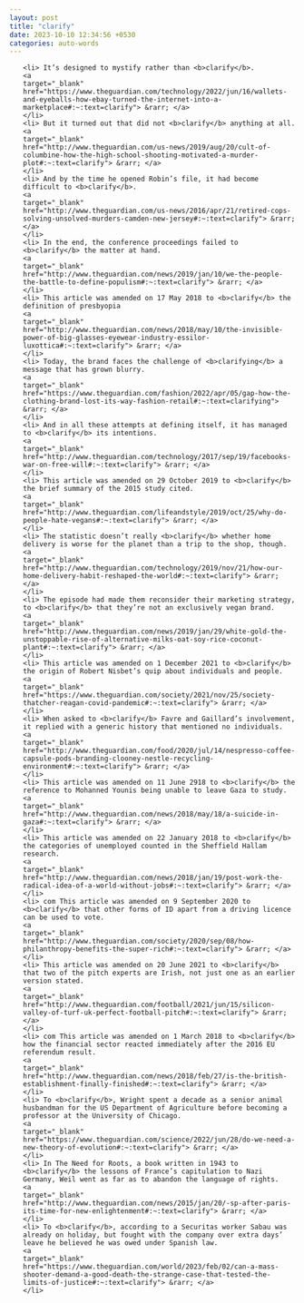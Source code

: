 ```yaml
---
layout: post
title: "clarify"
date: 2023-10-10 12:34:56 +0530
categories: auto-words
---
```

<ol>

    <li> It’s designed to mystify rather than <b>clarify</b>.
    <a 
    target="_blank" 
    href="https://www.theguardian.com/technology/2022/jun/16/wallets-and-eyeballs-how-ebay-turned-the-internet-into-a-marketplace#:~:text=clarify"> &rarr; </a>
    </li>
    <li> But it turned out that did not <b>clarify</b> anything at all.
    <a 
    target="_blank" 
    href="http://www.theguardian.com/us-news/2019/aug/20/cult-of-columbine-how-the-high-school-shooting-motivated-a-murder-plot#:~:text=clarify"> &rarr; </a>
    </li>
    <li> And by the time he opened Robin’s file, it had become difficult to <b>clarify</b>.
    <a 
    target="_blank" 
    href="http://www.theguardian.com/us-news/2016/apr/21/retired-cops-solving-unsolved-murders-camden-new-jersey#:~:text=clarify"> &rarr; </a>
    </li>
    <li> In the end, the conference proceedings failed to <b>clarify</b> the matter at hand.
    <a 
    target="_blank" 
    href="http://www.theguardian.com/news/2019/jan/10/we-the-people-the-battle-to-define-populism#:~:text=clarify"> &rarr; </a>
    </li>
    <li> This article was amended on 17 May 2018 to <b>clarify</b> the definition of presbyopia
    <a 
    target="_blank" 
    href="http://www.theguardian.com/news/2018/may/10/the-invisible-power-of-big-glasses-eyewear-industry-essilor-luxottica#:~:text=clarify"> &rarr; </a>
    </li>
    <li> Today, the brand faces the challenge of <b>clarifying</b> a message that has grown blurry.
    <a 
    target="_blank" 
    href="https://www.theguardian.com/fashion/2022/apr/05/gap-how-the-clothing-brand-lost-its-way-fashion-retail#:~:text=clarifying"> &rarr; </a>
    </li>
    <li> And in all these attempts at defining itself, it has managed to <b>clarify</b> its intentions.
    <a 
    target="_blank" 
    href="http://www.theguardian.com/technology/2017/sep/19/facebooks-war-on-free-will#:~:text=clarify"> &rarr; </a>
    </li>
    <li> This article was amended on 29 October 2019 to <b>clarify</b> the brief summary of the 2015 study cited.
    <a 
    target="_blank" 
    href="http://www.theguardian.com/lifeandstyle/2019/oct/25/why-do-people-hate-vegans#:~:text=clarify"> &rarr; </a>
    </li>
    <li> The statistic doesn’t really <b>clarify</b> whether home delivery is worse for the planet than a trip to the shop, though.
    <a 
    target="_blank" 
    href="http://www.theguardian.com/technology/2019/nov/21/how-our-home-delivery-habit-reshaped-the-world#:~:text=clarify"> &rarr; </a>
    </li>
    <li> The episode had made them reconsider their marketing strategy, to <b>clarify</b> that they’re not an exclusively vegan brand.
    <a 
    target="_blank" 
    href="http://www.theguardian.com/news/2019/jan/29/white-gold-the-unstoppable-rise-of-alternative-milks-oat-soy-rice-coconut-plant#:~:text=clarify"> &rarr; </a>
    </li>
    <li> This article was amended on 1 December 2021 to <b>clarify</b> the origin of Robert Nisbet’s quip about individuals and people.
    <a 
    target="_blank" 
    href="https://www.theguardian.com/society/2021/nov/25/society-thatcher-reagan-covid-pandemic#:~:text=clarify"> &rarr; </a>
    </li>
    <li> When asked to <b>clarify</b> Favre and Gaillard’s involvement, it replied with a generic history that mentioned no individuals.
    <a 
    target="_blank" 
    href="http://www.theguardian.com/food/2020/jul/14/nespresso-coffee-capsule-pods-branding-clooney-nestle-recycling-environment#:~:text=clarify"> &rarr; </a>
    </li>
    <li> This article was amended on 11 June 2918 to <b>clarify</b> the reference to Mohanned Younis being unable to leave Gaza to study.
    <a 
    target="_blank" 
    href="http://www.theguardian.com/news/2018/may/18/a-suicide-in-gaza#:~:text=clarify"> &rarr; </a>
    </li>
    <li> This article was amended on 22 January 2018 to <b>clarify</b> the categories of unemployed counted in the Sheffield Hallam research.
    <a 
    target="_blank" 
    href="http://www.theguardian.com/news/2018/jan/19/post-work-the-radical-idea-of-a-world-without-jobs#:~:text=clarify"> &rarr; </a>
    </li>
    <li> com This article was amended on 9 September 2020 to <b>clarify</b> that other forms of ID apart from a driving licence can be used to vote.
    <a 
    target="_blank" 
    href="http://www.theguardian.com/society/2020/sep/08/how-philanthropy-benefits-the-super-rich#:~:text=clarify"> &rarr; </a>
    </li>
    <li> This article was amended on 20 June 2021 to <b>clarify</b> that two of the pitch experts are Irish, not just one as an earlier version stated.
    <a 
    target="_blank" 
    href="http://www.theguardian.com/football/2021/jun/15/silicon-valley-of-turf-uk-perfect-football-pitch#:~:text=clarify"> &rarr; </a>
    </li>
    <li> com This article was amended on 1 March 2018 to <b>clarify</b> how the financial sector reacted immediately after the 2016 EU referendum result.
    <a 
    target="_blank" 
    href="http://www.theguardian.com/news/2018/feb/27/is-the-british-establishment-finally-finished#:~:text=clarify"> &rarr; </a>
    </li>
    <li> To <b>clarify</b>, Wright spent a decade as a senior animal husbandman for the US Department of Agriculture before becoming a professor at the University of Chicago.
    <a 
    target="_blank" 
    href="https://www.theguardian.com/science/2022/jun/28/do-we-need-a-new-theory-of-evolution#:~:text=clarify"> &rarr; </a>
    </li>
    <li> In The Need for Roots, a book written in 1943 to <b>clarify</b> the lessons of France’s capitulation to Nazi Germany, Weil went as far as to abandon the language of rights.
    <a 
    target="_blank" 
    href="http://www.theguardian.com/news/2015/jan/20/-sp-after-paris-its-time-for-new-enlightenment#:~:text=clarify"> &rarr; </a>
    </li>
    <li> To <b>clarify</b>, according to a Securitas worker Sabau was already on holiday, but fought with the company over extra days’ leave he believed he was owed under Spanish law.
    <a 
    target="_blank" 
    href="https://www.theguardian.com/world/2023/feb/02/can-a-mass-shooter-demand-a-good-death-the-strange-case-that-tested-the-limits-of-justice#:~:text=clarify"> &rarr; </a>
    </li>
